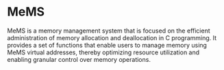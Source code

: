 # MeMS
MeMS is a memory management system that is focused on the efficient administration of memory allocation and deallocation in C programming. It provides a set of functions that enable users to manage memory using MeMS virtual addresses, thereby optimizing resource utilization and enabling granular control over memory operations.
